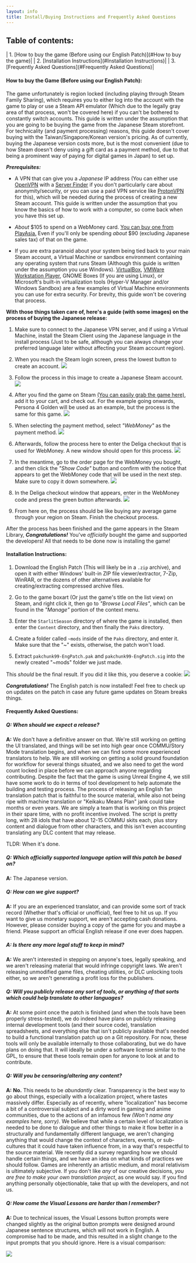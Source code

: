 ```yaml
---
layout: info
title: Install/Buying Instructions and Frequently Asked Questions
---
```

## Table of contents:
|  1. [How to buy the game (Before using our English Patch)](#How to buy the game)|
|  2. [Installation Instructions](#Installation Instructions)|
| 3. [Frequently Asked Questions](#Frequently Asked Questions)|

#### How to buy the Game (Before using our English Patch): <a name="How to buy the Game"></a>

The game unfortunately is region locked (including playing through Steam Family Sharing), which requires you to either log into the account with the game to play or use a Steam API emulator (Which due to the legally gray area of that process, won't be covered here) if you can't be bothered to constantly switch accounts. This guide is written under the assumption that you are going to be buying the game from the Japanese Steam storefront. For technicality (and payment processing) reasons, this guide doesn't cover buying with the Taiwan/Singapore/Korean version's pricing. As of currently, buying the Japanese version costs more, but is the most convenient (due to how Steam doesn't deny using a gift card as a payment method, due to that being a prominent way of paying for digital games in Japan) to set up.

***Prerequisites:***

* A VPN that can give you a *Japanese* IP address (You can either use [OpenVPN](https://openvpn.net/vpn-client/) with a [Server Finder](https://addons.mozilla.org/en-US/firefox/addon/free-openvpn-server-finder/https:/) if you don't particularly care about anonymity/security, or you can use a paid VPN service like [ProtonVPN](https://protonvpn.com/) for this), which will be needed during the process of creating a new Steam account. This guide is written under the assumption that you know the basics of how to work with a computer, so come back when you have this set up.

* *About* $105 to spend on a WebMoney card. [You can buy one from PlayAsia.](https://www.play-asia.com/webmoney-10000-point-card/13/70dw33) Even if you'll only be spending *about* $90 (excluding Japanese sales tax) of that on the game.

* If you are extra paranoid about your system being tied back to your main Steam account, a Virtual Machine or sandbox environment containing any operating system that runs Steam (Although this guide is written under the assumption you use Windows). [VirtualBox](https://www.virtualbox.org/), [VMWare Workstation Player](https://www.vmware.com/products/workstation-player.html), GNOME Boxes (If you are using Linux), or Microsoft's built-in virtualization tools (Hyper-V Manager and/or Windows Sandbox) are a few examples of Virtual Machine environments you can use for extra security. For brevity, this guide won't be covering that process.

**With those things taken care of, here's a guide (with some images) on the process of buying the Japanese release:**

1. Make sure to connect to the Japanese VPN server, and if using a Virtual Machine, install the Steam Client using the Japanese language in the install process (Just to be safe, although you can always change your preferred language later without affecting your Steam account region).

2. When you reach the Steam login screen, press the lowest button to create an account.
   ![](../assets/SteamLoginCreateAccount.png)

3. Follow the process in this image to create a Japanese Steam account.
   ![](../assets/CreateJPSteamAccount.png)

4. After you find the game on Steam [(You can easily grab the game here)](https://store.steampowered.com/app/1046480), add it to your cart, and check out. For the example going onwards, Persona 4 Golden will be used as an example, but the process is the same for this game.
   ![](../assets/Checkout.png)

5. When selecting the payment method, select *"WebMoney"* as the payment method.
   ![](../assets/SelectWebMoney.png)

6. Afterwards, follow the process here to enter the Deliga checkout that is used for WebMoney. A new window should open for this process.
   ![](../assets/EnterDeligaCheckout.png)

7. In the meantime, go to the order page for the WebMoney you bought, and then click the *"Show Code"* button and confirm with the notice that appears to get the WebMoney code that will be used in the next step. Make sure to copy it down somewhere.
   ![](../assets/ShowCodePlayAsia.png)

8. In the Deliga checkout window that appears, enter in the WebMoney code and press the green button afterwards.
   ![](../assets/EnterWebMoneyCode.png)

9. From here on, the process should be like buying any average game through your region on Steam. Finish the checkout process.

After the process has been finished and the game appears in the Steam Library, ***Congratulations!*** You've *officially* bought the game and supported the developers! All that needs to be done now is installing the game!

#### Installation Instructions: <a name="Installation Instructions"></a>

1. Download the English Patch (This will likely be in a ``.zip`` archive), and open it with either Windows' built-in ZIP file viewer/extractor, 7-Zip, WinRAR, or the dozens of other alternatives available for creating/extracting compressed archive files.

2. Go to the game boxart (Or just the game's title on the list view) on Steam, and right click it, then go to *"Browse Local Files"*, which can be found in the *"Manage"* portion of the context menu.

3. Enter the ``StarlitSeason`` directory of where the game is installed, then enter the ``Content`` directory, and then finally the ``Paks`` directory.
4. Create a folder called ``~mods`` inside of the ``Paks`` directory, and enter it. Make sure that the "~" exists, otherwise, the patch won't load.

5. Extract ``pakchunk99-EngPatch.pak`` and ``pakchunk99-EngPatch.sig`` into the newly created "~mods" folder we just made.

This *should* be the final result. If you did it like this, you deserve a cookie:
![](../assets/FolderLayout.png)

***Congratulations!*** The English patch is now installed! Feel free to check up on updates on the patch in case any future game updates on Steam breaks things.

#### Frequently Asked Questions: <a name="Frequently Asked Questions"></a>

##### Q: When should we expect a release?

**A:** We don't have a definitive answer on that. We're still working on getting the UI translated, and things will be set into high gear once COMMU/Story Mode translation begins, and when we can find some more experienced translators to help. We are still working on getting a solid ground foundation for workflow for several things situated, and we also need to get the word count locked in place before we can approach anyone regarding contributing. Despite the fact that the game is using Unreal Engine 4, we still have some work to do in terms of tool development to help automate the building and testing process. The process of releasing an English fan translation patch that is faithful to the source material, while also not being ripe with machine translation or "Keikaku Means Plan" jank could take months or even years. We are simply a team that is working on this project in their spare time, with no profit incentive involved. The script is pretty long, with 28 idols that have about 12-15 COMMU skits each, plus story content and dialogue from other characters, and this isn't even accounting translating any DLC content that may release.

TLDR: When it's done.

##### Q: Which officially supported language option will this patch be based on?

**A:** The Japanese version.

##### Q: How can we give support?

**A:** If you are an experienced translator, and can provide some sort of track record (Whether that's official or unofficial), feel free to hit us up. If you want to give us monetary support, we aren't accepting cash donations. However, please consider buying a copy of the game for you and maybe a friend. Please support an official English release if one ever does happen.

##### A: Is there any more legal stuff to keep in mind?

**A:** We aren't interested in stepping on anyone's toes, legally speaking, and we aren't releasing material that would infringe copyright laws. We aren't releasing unmodified game files, cheating utilities, or DLC unlocking tools either, so we aren't generating a profit loss for the publishers.

##### Q: Will you publicly release any sort of tools, or anything of that sorts which could help translate to other languages?

**A:** At some point once the patch is finished (and when the tools have been properly stress-tested), we do indeed have plans on publicly releasing internal development tools (and their source code), translation spreadsheets, and everything else that isn't publicly available that's needed to build a functional translation patch up on a Git repository. For now, these tools will only be available internally to those collaborating, but we do have plans on doing that. It will ideally be under a software license similar to the GPL, to ensure that these tools remain open for anyone to look at and to contribute.

##### Q: Will you be censoring/altering any content?

**A:** **No.** This needs to be *abundantly* clear. Transparency is the best way to go about things, especially with a localization project, where tastes massively differ. Especially as of recently, where "localization" has become a bit of a controversial subject and a dirty word in gaming and anime communities, due to the actions of an infamous few *(Won't name any examples here, sorry)*. We believe that while a certain level of localization is needed to be done to dialogue and other things to make it flow better in a structurally and fundamentally different language, we aren't changing anything that would change the context of characters, events, or sub-cultures that it could have taken influence from, in a way that's respectful to the source material. We recently did a survey regarding how we should handle certain things, and we have an idea on what kinds of practices we should follow. Games are inherently an artistic medium, and moral relativism is ultimately subjective. If you don't like *any* of our creative decisions, *you are free to make your own translation project*, as one would say. If you find anything personally objectionable, take that up with the developers, and not us.

##### Q: How come the Visual Lessons are harder than I remember?

**A:** Due to technical issues, the Visual Lessons button prompts were changed slightly as the original button prompts were designed around Japanese sentence structures, which will not work in English. A compromise had to be made, and this resulted in a slight change to the input prompts that you should ignore. Here is a visual comparison:

![](../assets/VisualLessonComparison.png)
